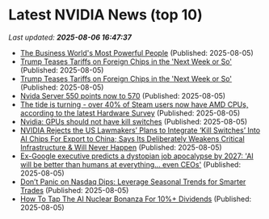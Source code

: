 # Latest NVIDIA News (top 10)
_Last updated: **2025-08-06 16:47:37**_

- [The Business World's Most Powerful People](https://www.newser.com/story/372995/the-business-worlds-most-powerful-people.html) (Published: 2025-08-05)
- [Trump Teases Tariffs on Foreign Chips in the 'Next Week or So'](https://me.pcmag.com/en/processors/31531/trump-teases-tariffs-on-foreign-chips-in-the-next-week-or-so) (Published: 2025-08-05)
- [Trump Teases Tariffs on Foreign Chips in the 'Next Week or So'](https://uk.pcmag.com/processors/159423/trump-teases-tariffs-on-foreign-chips-in-the-next-week-or-so) (Published: 2025-08-05)
- [Nvida Server 550 points now to 570](https://askubuntu.com/questions/1554082/nvida-server-550-points-now-to-570) (Published: 2025-08-05)
- [The tide is turning - over 40% of Steam users now have AMD CPUs, according to the latest Hardware Survey](https://www.gamesradar.com/hardware/desktop-pc/the-tide-is-turning-over-40-percent-of-steam-users-now-have-amd-cpus-according-to-the-latest-hardware-survey/) (Published: 2025-08-05)
- [Nvidia: GPUs should not have kill switches](https://biztoc.com/x/e2cdce2c66f0746d) (Published: 2025-08-05)
- [NVIDIA Rejects the US Lawmakers’ Plans to Integrate ‘Kill Switches’ Into AI Chips For Export to China; Says Its Deliberately Weakens Critical Infrastructure & Will Never Happen](https://wccftech.com/nvidia-rejects-the-us-administration-plans-to-integrate-kill-switches-into-ai-chips-for-export-to-china/) (Published: 2025-08-05)
- [Ex-Google executive predicts a dystopian job apocalypse by 2027: 'AI will be better than humans at everything... even CEOs'](https://economictimes.indiatimes.com/magazines/panache/ex-google-executive-mo-gawdat-predicts-a-dystopian-job-apocalypse-by-2027-ai-will-be-better-than-humans-at-everything-even-ceos/articleshow/123123024.cms) (Published: 2025-08-05)
- [Don’t Panic on Nasdaq Dips: Leverage Seasonal Trends for Smarter Trades](https://www.barchart.com/story/news/33893340/dont-panic-on-nasdaq-dips-leverage-seasonal-trends-for-smarter-trades) (Published: 2025-08-05)
- [How To Tap The AI Nuclear Bonanza For 10%+ Dividends](https://www.forbes.com/sites/michaelfoster/2025/08/05/how-to-tap-the-ai-nuclear-bonanza-for-10-dividends/) (Published: 2025-08-05)
